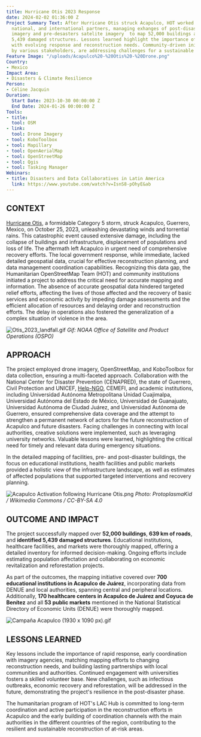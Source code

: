 ```yaml
---
title: Hurricane Otis 2023 Response
date: 2024-02-02 01:36:00 Z
Project Summary Text: After Hurricane Otis struck Acapulco, HOT worked with local,
  national, and international partners, managing exhanges of post-disasters  drone
  imagery and pre-desasters satelite imagery  to map 52,000 buildings and identify
  5,439 damaged structures. Lessons learned highlight the importance of aligning mapping
  with evolving response and reconstruction needs. Community-driven initiatives, backed
  by various stakeholders, are addressing challenges for a sustainable recovery.
Feature Image: "/uploads/Acapulco%20-%20Otis%20-%20Drone.png"
Country:
- Mexico
Impact Area:
- Disasters & Climate Resilience
Person:
- Céline Jacquin
Duration:
  Start Date: 2023-10-30 00:00:00 Z
  End Date: 2024-01-26 00:00:00 Z
Tools:
- title: 
  tool: OSM
- link: 
  tool: Drone Imagery
- tool: KoboToolbox
- tool: Mapillary
- tool: OpenAerialMap
- tool: OpenStreetMap
- tool: Qgis
- tool: Tasking Manager
Webinars:
- title: Disasters and Data Collaboratives in Latin America
  link: https://www.youtube.com/watch?v=IsnS8-pOhyE&ab
---
```


## **CONTEXT**
[Hurricane Otis](https://reliefweb.int/report/mexico/mexico-hurricane-otis-dref-operational-update-mdrmx005), a formidable Category 5 storm, struck Acapulco, Guerrero, Mexico, on October 25, 2023, unleashing devastating winds and torrential rains. This catastrophic event caused extensive damage, including the collapse of buildings and infrastructure, displacement of populations and loss of life. The aftermath left Acapulco in urgent need of comprehensive recovery efforts. The local government response, while immediate, lacked detailed geospatial data, crucial for effective reconstruction planning, and data management coordination capabilities. Recognizing this data gap, the Humanitarian OpenStreetMap Team (HOT) and community institutions initiated a project to address the critical need for accurate mapping and information. The absence of accurate geospatial data hindered targeted relief efforts, affecting the lives of those affected and the recovery of basic services and economic activity by impeding damage assessments and the efficient allocation of resources and delaying order and reconstruction efforts. The delay in operations also fostered the generalization of a complex situation of violence in the area.

![Otis_2023_landfall.gif](/uploads/Otis_2023_landfall.gif)
*Gif: NOAA Office of Satellite and Product Operations (OSPO)*

## **APPROACH**
The project employed drone imagery, OpenStreetMap, and KoboToolbox for data collection, ensuring a multi-faceted approach. Collaboration with the National Center for Disaster Prevention (CENAPRED), the state of Guerrero, Civil Protection and UNICEF, [Help-NGO](https://www.help.ngo/), CEMEFI, and academic institutions, including Universidad Autónoma Metropolitana Unidad Cuajimalpa, Universidad Autónoma del Estado de México, Universidad de Guanajuato, Universidad Autónoma de Ciudad Juárez, and Universidad Autónoma de Guerrero, ensured comprehensive data coverage and the attempt to strengthen a permanent network of actors for the future reconstruction of Acapulco and future disasters. Facing challenges in connecting with local authorities, creative solutions were implemented, such as leveraging university networks. Valuable lessons were learned, highlighting the critical need for timely and relevant data during emergency situations.

In the detailed mapping of facilities, pre- and post-disaster buildings, the focus on educational institutions, health facilities and public markets provided a holistic view of the infrastructure landscape, as well as estimates of affected populations that supported targeted interventions and recovery planning.

![Acapulco Activation following Hurricane Otis.png](/uploads/Acapulco%20Activation%20following%20Hurricane%20Otis.png)
*Photo: ProtoplasmaKid / Wikimedia Commons / CC-BY-SA 4.0*

## **OUTCOME AND IMPACT**
The project successfully mapped over **52,000 buildings**, **639 km of roads**, and **identified 5,439 damaged structures**. Educational institutions, healthcare facilities, and markets were thoroughly mapped, offering a detailed inventory for informed decision-making. Ongoing efforts include estimating population affectation and collaborating on economic revitalization and reforestation projects.

As part of the outcomes, the mapping initiative covered over **700 educational institutions in Acapulco de Juárez**, incorporating data from DENUE and local authorities, spanning central and peripheral locations. Additionally, **170 healthcare centers in Acapulco de Juárez and Coyuca de Benítez** and all **53 public markets** mentioned in the National Statistical Directory of Economic Units (DENUE) were thoroughly mapped.

![Campaña Acapulco (1930 x 1090 px).gif](/uploads/Campan%CC%83a%20Acapulco%20(1930%20x%201090%20px).gif)

## **LESSONS LEARNED**
Key lessons include the importance of rapid response, early coordination with imagery agencies, matching mapping efforts to changing reconstruction needs, and building lasting partnerships with local communities and authorities. Continued engagement with universities fosters a skilled volunteer base. New challenges, such as infectious outbreaks, economic recovery and reforestation, will be addressed in the future, demonstrating the project's resilience in the post-disaster phase.																							

The humanitarian program of HOT's LAC Hub is committed to long-term coordination and active participation in the reconstruction efforts in Acapulco and the early building of coordination channels with the main authorities in the different countries of the region, contributing to the resilient and sustainable reconstruction of at-risk areas.